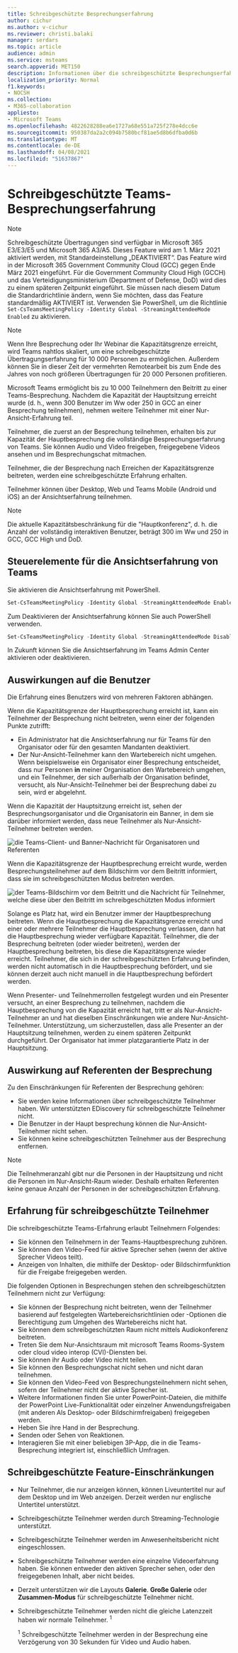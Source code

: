 ```yaml
---
title: Schreibgeschützte Besprechungserfahrung
author: cichur
ms.author: v-cichur
ms.reviewer: christi.balaki
manager: serdars
ms.topic: article
audience: admin
ms.service: msteams
search.appverid: MET150
description: Informationen über die schreibgeschützte Besprechungserfahrung in Teams für Administratoren, Referenten und Teilnehmer
localization_priority: Normal
f1.keywords:
- NOCSH
ms.collection:
- M365-collaboration
appliesto:
- Microsoft Teams
ms.openlocfilehash: 4822628288ea6e1727a68e551a725f278e4dcc6e
ms.sourcegitcommit: 950387da2a2c094b7580bcf81ae5d8b6dfba0d6b
ms.translationtype: MT
ms.contentlocale: de-DE
ms.lasthandoff: 04/08/2021
ms.locfileid: "51637867"
---
```

# <a name="teams-view-only-meeting-experience"></a>Schreibgeschützte Teams-Besprechungserfahrung

> [!Note]
> Schreibgeschützte Übertragungen sind verfügbar in Microsoft 365 E3/E3/E5 und Microsoft 365 A3/A5. Dieses Feature wird am 1. März 2021 aktiviert werden, mit Standardeinstellung „DEAKTIVIERT“. Das Feature wird in der Microsoft 365 Government Community Cloud (GCC) gegen Ende März 2021 eingeführt. Für die Government Community Cloud High (GCCH) und das Verteidigungsministerium (Department of Defense, DoD) wird dies zu einem späteren Zeitpunkt eingeführt. Sie müssen nach diesem Datum die Standardrichtlinie ändern, wenn Sie möchten, dass das Feature standardmäßig AKTIVIERT ist. Verwenden Sie PowerShell, um die Richtlinie `Set-CsTeamsMeetingPolicy -Identity Global -StreamingAttendeeMode Enabled` zu aktivieren.

> [!Note]
> Wenn Ihre Besprechung oder Ihr Webinar die Kapazitätsgrenze erreicht, wird Teams nahtlos skaliert, um eine schreibgeschützte Übertragungserfahrung für 10 000 Personen zu ermöglichen. Außerdem können Sie in dieser Zeit der vermehrten Remotearbeit bis zum Ende des Jahres von noch größeren Übertragungen für 20 000 Personen profitieren.

Microsoft Teams ermöglicht bis zu 10 000 Teilnehmern den Beitritt zu einer Teams-Besprechung. Nachdem die Kapazität der Hauptsitzung erreicht wurde (d. h., wenn 300 Benutzer im Ww oder 250 in GCC an einer Besprechung teilnehmen), nehmen weitere Teilnehmer mit einer Nur-Ansicht-Erfahrung teil.

Teilnehmer, die zuerst an der Besprechung teilnehmen, erhalten bis zur Kapazität der Hauptbesprechung die vollständige Besprechungserfahrung von Teams. Sie können Audio und Video freigeben, freigegebene Videos ansehen und im Besprechungschat mitmachen.

Teilnehmer, die der Besprechung nach Erreichen der Kapazitätsgrenze beitreten, werden eine schreibgeschützte Erfahrung erhalten.

Teilnehmer können über Desktop, Web und Teams Mobile (Android und iOS) an der Ansichtserfahrung teilnehmen.

> [!Note]
> Die aktuelle Kapazitätsbeschränkung für die "Hauptkonferenz", d. h. die Anzahl der vollständig interaktiven Benutzer, beträgt 300 im Ww und 250 in GCC, GCC High und DoD.

## <a name="teams-view-only-experience-controls"></a>Steuerelemente für die Ansichtserfahrung von Teams

Sie aktivieren die Ansichtserfahrung mit PowerShell.

```PowerShell
Set-CsTeamsMeetingPolicy -Identity Global -StreamingAttendeeMode Enabled
```

Zum Deaktivieren der Ansichtserfahrung können Sie auch PowerShell verwenden.

```PowerShell
Set-CsTeamsMeetingPolicy -Identity Global -StreamingAttendeeMode Disabled
```

In Zukunft können Sie die Ansichtserfahrung im Teams Admin Center aktivieren oder deaktivieren.

## <a name="impact-to-users"></a>Auswirkungen auf die Benutzer

Die Erfahrung eines Benutzers wird von mehreren Faktoren abhängen.

Wenn die Kapazitätsgrenze der Hauptbesprechung erreicht ist, kann ein Teilnehmer der Besprechung nicht beitreten, wenn einer der folgenden Punkte zutrifft:

- Ein Administrator hat die Ansichtserfahrung nur für Teams für den Organisator oder für den gesamten Mandanten deaktiviert.
- Der Nur-Ansicht-Teilnehmer kann den Wartebereich nicht umgehen. Wenn beispielsweise ein Organisator einer Besprechung entscheidet, dass nur Personen **in** meiner Organisation den Wartebereich umgehen, und ein Teilnehmer, der sich außerhalb der Organisation befindet, versucht, als Nur-Ansicht-Teilnehmer bei der Besprechung dabei zu sein, wird er abgelehnt.

Wenn die Kapazität der Hauptsitzung erreicht ist, sehen der Besprechungsorganisator und die Organisatorin ein Banner, in dem sie darüber informiert werden, dass neue Teilnehmer als Nur-Ansicht-Teilnehmer beitreten werden.

  ![die Teams-Client- und Banner-Nachricht für Organisatoren und Referenten](media/chat-and-banner-message.png)

Wenn die Kapazitätsgrenze der Hauptbesprechung erreicht wurde, werden Besprechungsteilnehmer auf dem Bildschirm vor dem Beitritt informiert, dass sie im schreibgeschützten Modus beitreten werden.

  ![der Teams-Bildschirm vor dem Beitritt und die Nachricht für Teilnehmer, welche diese über den Beitritt im schreibgeschützten Modus informiert](media/view-only-pre-join-screen.png)

Solange es Platz hat, wird ein Benutzer immer der Hauptbesprechung beitreten. Wenn die Hauptbesprechung die Kapazitätsgrenze erreicht und einer oder mehrere Teilnehmer die Hauptbesprechung verlassen, dann hat die Hauptbesprechung wieder verfügbare Kapazität. Teilnehmer, die der Besprechung beitreten (oder wieder beitreten), werden der Hauptbesprechung beitreten, bis diese die Kapazitätsgrenze wieder erreicht. Teilnehmer, die sich in der schreibgeschützten Erfahrung befinden, werden nicht automatisch in die Hauptbesprechung befördert, und sie können derzeit auch nicht manuell in die Hauptbesprechung befördert werden.

Wenn Presenter- und Teilnehmerrollen festgelegt wurden und ein Presenter versucht, an einer Besprechung zu teilnehmen, nachdem die Hauptbesprechung von die Kapazität erreicht hat, tritt er als Nur-Ansicht-Teilnehmer an und hat dieselben Einschränkungen wie andere Nur-Ansicht-Teilnehmer. Unterstützung, um sicherzustellen, dass alle Presenter an der Hauptsitzung teilnehmen, werden zu einem späteren Zeitpunkt durchgeführt. Der Organisator hat immer platzgarantierte Platz in der Hauptsitzung.

## <a name="impact-to-meeting-presenters"></a>Auswirkung auf Referenten der Besprechung

Zu den Einschränkungen für Referenten der Besprechung gehören:

- Sie werden keine Informationen über schreibgeschützte Teilnehmer haben. Wir unterstützten EDiscovery für schreibgeschützte Teilnehmer nicht.
- Die Benutzer in der Haupt besprechung können die Nur-Ansicht-Teilnehmer nicht sehen.
- Sie können keine schreibgeschützten Teilnehmer aus der Besprechung entfernen.

> [!Note]
> Die Teilnehmeranzahl gibt nur die Personen in der Hauptsitzung und nicht die Personen im Nur-Ansicht-Raum wieder. Deshalb erhalten Referenten keine genaue Anzahl der Personen in der schreibgeschützten Erfahrung.

## <a name="experience-for-view-only-attendees"></a>Erfahrung für schreibgeschützte Teilnehmer

Die schreibgeschützte Teams-Erfahrung erlaubt Teilnehmern Folgendes:

- Sie können den Teilnehmern in der Teams-Hauptbesprechung zuhören.
- Sie können den Video-Feed für aktive Sprecher sehen (wenn der aktive Sprecher Videos teilt).
- Anzeigen von Inhalten, die mithilfe der Desktop- oder Bildschirmfunktion für die Freigabe freigegeben werden.

Die folgenden Optionen in Besprechungen stehen den schreibgeschützten Teilnehmern nicht zur Verfügung:

- Sie können der Besprechung nicht beitreten, wenn der Teilnehmer basierend auf festgelegten Wartebereichsrichtlinien oder -Optionen die Berechtigung zum Umgehen des Wartebereichs nicht hat.
- Sie können dem schreibgeschützten Raum nicht mittels Audiokonferenz beitreten.
- Treten Sie dem Nur-Ansichtsraum mit microsoft Teams Rooms-System oder cloud video interop (CVI)-Diensten bei.
- Sie können ihr Audio oder Video nicht teilen.
- Sie können den Besprechungschat nicht sehen und nicht daran teilnehmen.
- Sie können den Video-Feed von Besprechungsteilnehmern nicht sehen, sofern der Teilnehmer nicht der aktive Sprecher ist.
- Weitere Informationen finden Sie unter PowerPoint-Dateien, die mithilfe der PowerPoint Live-Funktionalität oder einzelner Anwendungsfreigaben (mit anderen Als Desktop- oder Bildschirmfreigaben) freigegeben werden.
- Heben Sie ihre Hand in der Besprechung.
- Senden oder Sehen von Reaktionen.
- Interagieren Sie mit einer beliebigen 3P-App, die in die Teams-Besprechung integriert ist, einschließlich Umfragen.

## <a name="view-only-feature-limitations"></a>Schreibgeschützte Feature-Einschränkungen

- Nur Teilnehmer, die nur anzeigen können, können Liveuntertitel nur auf dem Desktop und im Web anzeigen. Derzeit werden nur englische Untertitel unterstützt. 
- Schreibgeschützte Teilnehmer werden durch Streaming-Technologie unterstützt.
- Schreibgeschützte Teilnehmer werden im Anwesenheitsbericht nicht eingeschlossen.
- Schreibgeschützte Teilnehmer werden eine einzelne Videoerfahrung haben. Sie können entweder den aktiven Sprecher sehen, oder den freigegebenen Inhalt, aber nicht beides.
- Derzeit unterstützen wir die Layouts **Galerie**. **Große Galerie** oder **Zusammen-Modus** für schreibgeschützte Teilnehmer nicht.  
- Schreibgeschützte Teilnehmer werden nicht die gleiche Latenzzeit haben wir normale Teilnehmer. <sup>1</sup>

  <sup>1</sup> Schreibgeschützte Teilnehmer werden in der Besprechung eine Verzögerung von 30 Sekunden für Video und Audio haben.  
